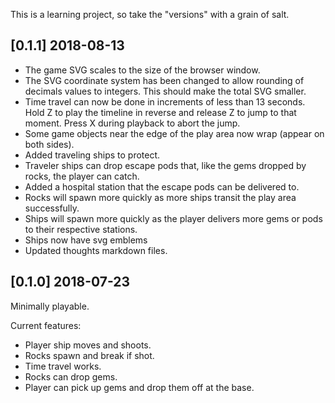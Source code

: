 
This is a learning project, so take the "versions" with a grain of salt.


## [0.1.1] 2018-08-13

* The game SVG scales to the size of the browser window.
* The SVG coordinate system has been changed to allow rounding of decimals values to integers.  This should make the total SVG smaller.
* Time travel can now be done in increments of less than 13 seconds.  Hold Z to play the timeline in reverse and release Z to jump to that moment.  Press X during playback to abort the jump.
* Some game objects near the edge of the play area now wrap (appear on both sides).
* Added traveling ships to protect.
* Traveler ships can drop escape pods that, like the gems dropped by rocks, the player can catch.
* Added a hospital station that the escape pods can be delivered to.
* Rocks will spawn more quickly as more ships transit the play area successfully.
* Ships will spawn more quickly as the player delivers more gems or pods to their respective stations.
* Ships now have svg emblems
* Updated thoughts markdown files.


## [0.1.0] 2018-07-23

Minimally playable.

Current features:
* Player ship moves and shoots.
* Rocks spawn and break if shot.
* Time travel works.
* Rocks can drop gems.
* Player can pick up gems and drop them off at the base.

